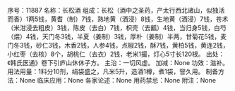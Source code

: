 序号：11887
名称：长松酒
组成：长松（酒中之圣药，产太行西北诸山，似独活而香）1两5钱，黄耆（制）7钱，熟地黄（酒浸）8钱，生地黄（酒浸）7钱，苍术（米泔浸去粗皮）3钱，陈皮（去白）7钱，枳壳（去瓤）4钱，当归身5钱，白芍（煨）4钱，天门冬3钱，半夏（姜制）3钱，厚朴（姜制）半两，甘菊花5钱，麦门冬3钱，砂仁3钱，木香2钱，人参4钱，点椒2钱，酥7钱，黄柏5钱，黄连2钱，小红枣（去核）8个，胡桃仁（去衣）2钱，老米1撮，灯心5寸长120根。
出处：《韩氏医通》卷下引庐山休休子方。
主治：一切风虚。
加减：None
功效：滋补。
用法用量：1料分10剂，绢袋盛之，凡米5升，造酒1樽，煮1袋，窨久用。
制备方法：None
临床应用：None
各家论述：None
用药禁忌：None
附注：None
